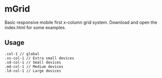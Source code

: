 # mGrid

Basic responsive mobile first x-column grid system. Download and open the index.html for some examples.

## Usage
    .col-1 // global
    .xs-col-1 // Extra small devices
    .sd-col-1 // Small devices
    .md-col-1 // Medium devices
    .ld-col-1 // Large devices